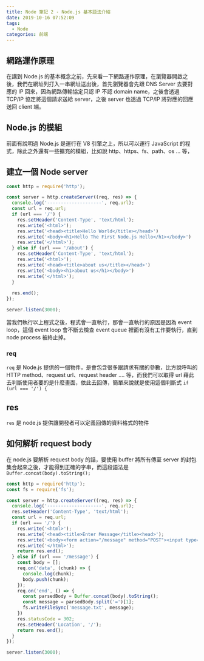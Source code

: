 ```yaml
---
title: Node 筆記 2 - Node.js 基本語法介紹
date: 2019-10-16 07:52:09
tags:
  - Node
categories: 前端
---
```


## 網路運作原理
在講到 Node.js 的基本概念之前，先來看一下網路運作原理，在瀏覽器開啟之後，我們在網址列打入一串網址送出後，首先瀏覽器會先跟 DNS Server 去要對應的 IP 回來，因為網路傳輸協定只認 IP 不認 domain name，之後會透過 TCP/IP 協定將這個請求送給 server，之後 server 也透過 TCP/IP 將對應的回應送回 client 端。

## Node.js 的模組
前面有說明過 Node.js 是運行在 V8 引擎之上，所以可以運行 JavaScript 的程式，除此之外還有一些擴充的模組，比如說 http、https、fs、path、os ... 等，

## 建立一個 Node server

``` JavaScript
const http = require('http');

const server = http.createServer((req, res) => {
  console.log('--------------------', req.url);
  const url = req.url;
  if (url === '/') {
    res.setHeader('Content-Type', 'text/html');
    res.write('<html>');
    res.write('<head><title>Hello World</title></head>')
    res.write('<body><h1>Hello The First Node.js Hello</h1></body>')
    res.write('</html>');
  } else if (url === '/about') {
    res.setHeader('Content-Type', 'text/html');
    res.write('<html>');
    res.write('<head><title>about us</title></head>')
    res.write('<body><h1>about us</h1></body>')
    res.write('</html>');
  }
  
  res.end();
});

server.listen(3000);
```

當我們執行以上程式之後，程式會一直執行，那會一直執行的原因是因為 event loop，這個 event loop 會不斷去檢查 event queue 裡面有沒有工作要執行，直到 node process 被終止掉。

### req
`req` 是 Node.js 提供的一個物件，是會包含很多跟請求有關的參數，比方說呼叫的 HTTP method、request url、request header .... 等，而我們可以取得 url 藉此去判斷使用者要的是什麼畫面，依此去回傳，簡單來說就是使用這個判斷式 `if (url === '/') {`

## res 
`res` 是 node.js 提供讓開發者可以定義回傳的資料格式的物件

## 如何解析 request body 
在 node.js 要解析 request body 的話，要使用 buffer 將所有傳至 server 的封包集合起來之後，才能得到正確的字串，而這段語法是 `Buffer.concat(body).toString();`

``` JavaScript
const http = require('http');
const fs = require('fs');

const server = http.createServer((req, res) => {
  console.log('--------------------', req.url);
  res.setHeader('Content-Type', 'text/html');
  const url = req.url;
  if (url === '/') {
    res.write('<html>');
    res.write('<head><title>Enter Message</title><head>');
    res.write('<body><form action="/message" method="POST"><input type="text" name="message"><button type="submit">Send</button></form></body>');
    res.write('</html>');
    return res.end();
  } else if (url === '/message') {
    const body = [];
    req.on('data', (chunk) => {
      console.log(chunk);
      body.push(chunk);
    });
    req.on('end', () => {
      const parsedBody = Buffer.concat(body).toString();
      const message = parsedBody.split('=')[1];
      fs.writeFileSync('message.txt', message);
    })
    res.statusCode = 302;
    res.setHeader('Location', '/');
    return res.end();
  }
});

server.listen(3000);
```